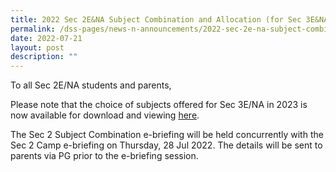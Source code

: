 ```yaml
---
title: 2022 Sec 2E&NA Subject Combination and Allocation (for Sec 3E&NA in 2023)
permalink: /dss-pages/news-n-announcements/2022-sec-2e-na-subject-combination-n-allocation
date: 2022-07-21
layout: post
description: ""
---
```


<p>To all Sec 2E/NA students and parents,</p>
<p>Please note that the choice of subjects offered for Sec 3E/NA in 2023 is now available for download and viewing&nbsp;<a href="/dss-pages/files-and-documents">here</a>.&nbsp;</p>
<p>The Sec 2 Subject Combination e-briefing will be held concurrently with the Sec 2 Camp e-briefing on Thursday, 28 Jul 2022. The details will be sent to parents via PG prior to the e-briefing session.&nbsp;</p>